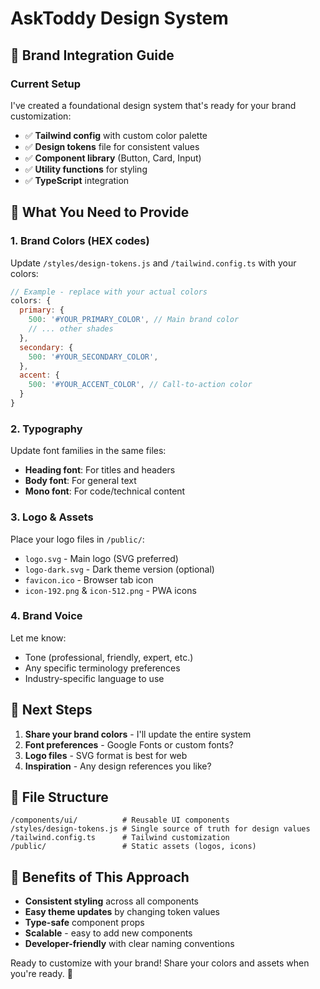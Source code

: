 # AskToddy Design System

## 🎨 Brand Integration Guide

### Current Setup
I've created a foundational design system that's ready for your brand customization:

- ✅ **Tailwind config** with custom color palette
- ✅ **Design tokens** file for consistent values
- ✅ **Component library** (Button, Card, Input) 
- ✅ **Utility functions** for styling
- ✅ **TypeScript** integration

## 📝 What You Need to Provide

### 1. Brand Colors (HEX codes)
Update `/styles/design-tokens.js` and `/tailwind.config.ts` with your colors:

```javascript
// Example - replace with your actual colors
colors: {
  primary: {
    500: '#YOUR_PRIMARY_COLOR', // Main brand color
    // ... other shades
  },
  secondary: {
    500: '#YOUR_SECONDARY_COLOR',
  },
  accent: {
    500: '#YOUR_ACCENT_COLOR', // Call-to-action color
  }
}
```

### 2. Typography
Update font families in the same files:
- **Heading font**: For titles and headers
- **Body font**: For general text
- **Mono font**: For code/technical content

### 3. Logo & Assets
Place your logo files in `/public/`:
- `logo.svg` - Main logo (SVG preferred)
- `logo-dark.svg` - Dark theme version (optional)
- `favicon.ico` - Browser tab icon
- `icon-192.png` & `icon-512.png` - PWA icons

### 4. Brand Voice
Let me know:
- Tone (professional, friendly, expert, etc.)
- Any specific terminology preferences
- Industry-specific language to use

## 🚀 Next Steps

1. **Share your brand colors** - I'll update the entire system
2. **Font preferences** - Google Fonts or custom fonts?
3. **Logo files** - SVG format is best for web
4. **Inspiration** - Any design references you like?

## 📁 File Structure

```
/components/ui/          # Reusable UI components
/styles/design-tokens.js # Single source of truth for design values
/tailwind.config.ts      # Tailwind customization
/public/                 # Static assets (logos, icons)
```

## 🎯 Benefits of This Approach

- **Consistent styling** across all components
- **Easy theme updates** by changing token values
- **Type-safe** component props
- **Scalable** - easy to add new components
- **Developer-friendly** with clear naming conventions

Ready to customize with your brand! Share your colors and assets when you're ready. 🎨